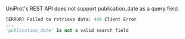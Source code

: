 UniProt's REST API does not support publication_date as a query field. 
```python
[ERROR] Failed to retrieve data: 400 Client Error
...
'publication_date' is not a valid search field
```
</pre>
